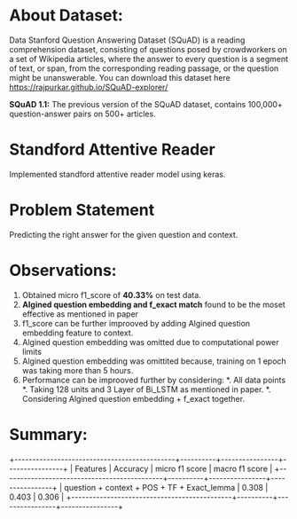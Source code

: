 # About Dataset:
Data Stanford Question Answering Dataset (SQuAD) is a reading comprehension dataset, consisting of questions posed by crowdworkers on a set of Wikipedia articles, where the answer to every question is a segment of text, or span, from the corresponding reading passage, or the question might be unanswerable. You can download this dataset here https://rajpurkar.github.io/SQuAD-explorer/

**SQuAD 1.1:** The previous version of the SQuAD dataset, contains 100,000+ question-answer pairs on 500+ articles.

# Standford Attentive Reader
Implemented standford attentive reader model using keras.

# Problem Statement
Predicting the right answer for the given question and context.

# Observations:
1. Obtained micro f1_score of **40.33%** on test data.
2. **Algined question embedding and f_exact match** found to be the moset effective as mentioned in paper
3. f1_score can be further improoved by adding Algined question embedding feature to context.
4. Algined question embedding was omitted due to computational power limits
5. Algined question embedding was omittited because, training on 1 epoch was taking more than 5 hours.
6. Performance can be improoved further by considering:
   *.  All data points
   *.  Taking 128 units and 3 Layer of Bi_LSTM as mentioned in paper.
   *.  Considering Algined question embedding + f_exact together.

# Summary:
 +---------------------------------------------+----------+----------------+----------------+
 |                   Features                  | Accuracy | micro f1 score | macro f1 score |
 +---------------------------------------------+----------+----------------+----------------+
 | question + context + POS + TF + Exact_lemma |  0.308   |     0.403      |     0.306      |
 +---------------------------------------------+----------+----------------+----------------+
